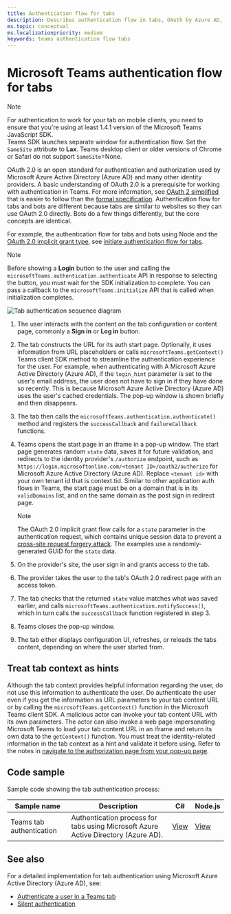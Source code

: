 ```yaml
---
title: Authentication flow for tabs
description: Describes authentication flow in tabs, OAuth by Azure AD, and provides code sample 
ms.topic: conceptual
ms.localizationpriority: medium
keywords: teams authentication flow tabs
---
```

# Microsoft Teams authentication flow for tabs

> [!NOTE]
> For authentication to work for your tab on mobile clients, you need to ensure that you're using at least 1.4.1 version of the Microsoft Teams JavaScript SDK.  
> Teams SDK launches separate window for authentication flow. Set the `SameSite` attribute to **Lax**. Teams desktop client or older versions of Chrome or Safari do not support `SameSite`=None.

OAuth 2.0 is an open standard for authentication and authorization used by Microsoft Azure Active Directory (Azure AD) and many other identity providers. A basic understanding of OAuth 2.0 is a prerequisite for working with authentication in Teams. For more information, see [OAuth 2 simplified](https://aaronparecki.com/oauth-2-simplified/) that is easier to follow than the [formal specification](https://oauth.net/2/). Authentication flow for tabs and bots are different because tabs are similar to websites so they can use OAuth 2.0 directly. Bots do a few things differently, but the core concepts are identical.

For example, the authentication flow for tabs and bots using Node and the [OAuth 2.0 implicit grant type](https://oauth.net/2/grant-types/implicit/), see [initiate authentication flow for tabs](~/tabs/how-to/authentication/auth-tab-aad.md#initiate-authentication-flow).

> [!NOTE]
> Before showing a **Login** button to the user and calling the `microsoftTeams.authentication.authenticate` API in response to selecting the button, you must wait for the SDK initialization to complete. You can pass a callback to the `microsoftTeams.initialize` API that is called when initialization completes.

![Tab authentication sequence diagram](~/assets/images/authentication/tab_auth_sequence_diagram.png)

1. The user interacts with the content on the tab configuration or content page, commonly a **Sign in** or **Log in** button.
2. The tab constructs the URL for its auth start page. Optionally, it uses information from URL placeholders or calls `microsoftTeams.getContext()` Teams client SDK method to streamline the authentication experience for the user. For example, when authenticating with A Microsoft Azure Active Directory (Azure AD), if the `login_hint` parameter is set to the user's email address, the user does not have to sign in if they have done so recently. This is because Microsoft Azure Active Directory (Azure AD) uses the user's cached credentials. The pop-up window is shown briefly and then disappears.
3. The tab then calls the `microsoftTeams.authentication.authenticate()` method and registers the `successCallback` and `failureCallback` functions.
4. Teams opens the start page in an iframe in a pop-up window. The start page generates random `state` data, saves it for future validation, and redirects to the identity provider's `/authorize` endpoint, such as `https://login.microsoftonline.com/<tenant ID>/oauth2/authorize` for Microsoft Azure Active Directory (Azure AD). Replace `<tenant id>` with your own tenant id that is context.tid.
Similar to other application auth flows in Teams, the start page must be on a domain that is in its `validDomains` list, and on the same domain as the post sign in redirect page.

    > [!NOTE]
    > The OAuth 2.0 implicit grant flow calls for a `state` parameter in the authentication request, which contains unique session data to prevent a [cross-site request forgery attack](https://en.wikipedia.org/wiki/Cross-site_request_forgery). The examples use a randomly-generated GUID for the `state` data.

5. On the provider's site, the user sign in and grants access to the tab.
6. The provider takes the user to the tab's OAuth 2.0 redirect page with an access token.
7. The tab checks that the returned `state` value matches what was saved earlier, and calls `microsoftTeams.authentication.notifySuccess()`, which in turn calls the `successCallback` function registered in step 3.
8. Teams closes the pop-up window.
9. The tab either displays configuration UI, refreshes, or reloads the tabs content, depending on where the user started from.

## Treat tab context as hints

Although the tab context provides helpful information regarding the user, do not use this information to authenticate the user. Do authenticate the user even if you get the information as URL parameters to your tab content URL or by calling the `microsoftTeams.getContext()` function in the Microsoft Teams client SDK. A malicious actor can invoke your tab content URL with its own parameters. The actor can also invoke a web page impersonating Microsoft Teams to load your tab content URL in an iframe and return its own data to the `getContext()` function. You must treat the identity-related information in the tab context as a  hint and validate it before using. Refer to the notes in [navigate to the authorization page from your pop-up page](~/tabs/how-to/authentication/auth-tab-aad.md#navigate-to-the-authorization-page-from-your-pop-up-page).

## Code sample

Sample code showing the tab authentication process:

| **Sample name** | **Description** | **C#** | **Node.js** |
|-----------------|-----------------|-------------|------------|
| Teams tab authentication | Authentication process for tabs using Microsoft Azure Active Directory (Azure AD). | [View](https://github.com/OfficeDev/Microsoft-Teams-Samples/tree/main/samples/app-complete-sample/csharp) | [View](https://github.com/OfficeDev/Microsoft-Teams-Samples/tree/main/samples/app-complete-sample/nodejs) |

## See also

For a detailed implementation for tab authentication using Microsoft Azure Active Directory (Azure AD), see:

* [Authenticate a user in a Teams tab](~/tabs/how-to/authentication/auth-tab-AAD.md)
* [Silent authentication](~/tabs/how-to/authentication/auth-silent-AAD.md)
